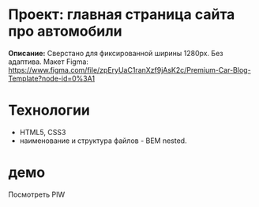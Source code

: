 # Проект: главная страница сайта про автомобили
**Описание:**
Сверстано для фиксированной ширины 1280px. Без адаптива.
Макет Figma: https://www.figma.com/file/zpEryUaC1ranXzf9jAsK2c/Premium-Car-Blog-Template?node-id=0%3A1

# Технологии
- HTML5, CSS3 
- наименование и структура файлов - BEM nested.

# демо
Посмотреть PIW
